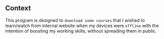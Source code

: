 ## Context
This program is designed to `download some courses` that I wished to learn/watch from internal website when my devices were `offline` with the intention of boosting my working skills, without spreading them in public.
